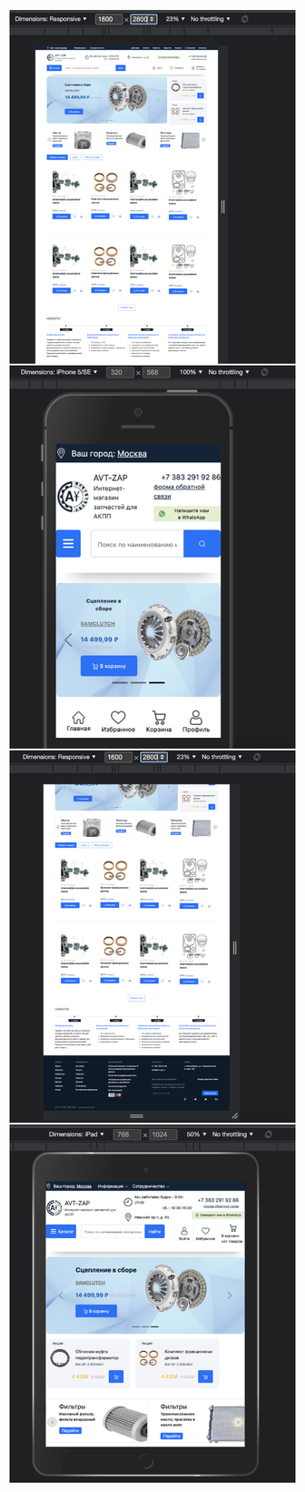 ![Preview](https://github.com/IFalcoNI/OktenWebHomework/blob/main/HTML/H8_HTML/Preview.png)
![Preview_1](https://github.com/IFalcoNI/OktenWebHomework/blob/main/HTML/H8_HTML/Preview_1.png)
![Preview_2](https://github.com/IFalcoNI/OktenWebHomework/blob/main/HTML/H8_HTML/Preview_2.png)
![Preview_3](https://github.com/IFalcoNI/OktenWebHomework/blob/main/HTML/H8_HTML/Preview_3.png)

